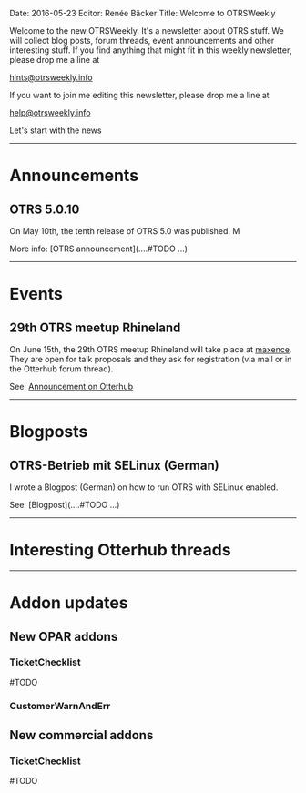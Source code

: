 Date: 2016-05-23
Editor: Renée Bäcker
Title: Welcome to OTRSWeekly


Welcome to the new OTRSWeekly. It's a newsletter about OTRS stuff. We will collect blog posts,
forum threads, event announcements and other interesting stuff. If you find anything that
might fit in this weekly newsletter, please drop me a line at 

  hints@otrsweekly.info

If you want to join me editing this newsletter, please drop me a line at

  help@otrsweekly.info

Let's start with the news

<hr>

# Announcements

## OTRS 5.0.10

On May 10th, the tenth release of OTRS 5.0 was published. M

More info: [OTRS announcement](....#TODO ...)

<hr>

# Events

## 29th OTRS meetup Rhineland

On June 15th, the 29th OTRS meetup Rhineland will take place at [maxence](http://maxence.de/). They are open for talk proposals and they ask
for registration (via mail or in the Otterhub forum thread).

See: [Announcement on Otterhub](http://forums.otterhub.org/viewtopic.php?f=34&t=32211)

<hr>

# Blogposts

## OTRS-Betrieb mit SELinux (German)

I wrote a Blogpost (German) on how to run OTRS with SELinux enabled.

See: [Blogpost](....#TODO ...)

<hr>

# Interesting Otterhub threads

<hr>

# Addon updates

## New OPAR addons

### TicketChecklist

#TODO

### CustomerWarnAndErr

## New commercial addons

### TicketChecklist

#TODO

